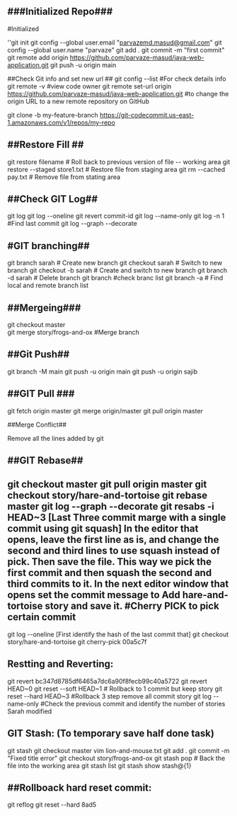 ###Initialized Repo###
----------------------
#Initialized

''git init
git config --global user.email "parvazemd.masud@gmail.com"
git config --global user.name "parvaze"
git add .
git commit -m "first commit"
git remote add origin https://github.com/parvaze-masud/java-web-application.git
git push -u origin main                          

##Check Git info and set new url ##
git config --list    #For check details info
git remote -v            #view code owner
git remote set-url origin https://github.com/parvaze-masud/java-web-application.git  #to change the origin URL to a new remote repository on GitHub

git clone -b my-feature-branch https://git-codecommit.us-east-1.amazonaws.com/v1/repos/my-repo

##Restore Fill ##
-----------------
git restore filename										# Roll back to previous version of file -- working area
git restore --staged store1.txt								# Restore file from staging area
git rm --cached pay.txt										# Remove file from stating area

##Check GIT Log##
-----------------
git log
git log --oneline
git revert commit-id
git log --name-only
git log -n 1  #Find last commit
git log --graph --decorate

#GIT branching##
----------------

git branch sarah	# Create new branch
git checkout sarah	# Switch to new branch
git checkout -b sarah	# Create and switch to new branch
git branch -d sarah	# Delete branch
git branch			#check branc list
git branch -a  		# Find local and remote branch list

##Mergeing###
--------------
git checkout master				
git merge story/frogs-and-ox		#Merge branch

##Git Push##
------------
git branch -M main
git push -u origin main
git push -u origin sajib

##GIT Pull ###
---------------
git fetch origin master
git merge origin/master
git pull origin master

##Merge Conflict##

Remove all the lines added by git


##GIT Rebase##
---------------
git checkout master
git pull origin master
git checkout story/hare-and-tortoise
git rebase master
git log --graph --decorate
git resabs -i HEAD~3				[Last Three commit marge with a single commit using git squash]
In the editor that opens, leave the first line as is, and change the second and third lines to use squash instead of pick. Then save the file. This way we pick the first commit and then squash the second and third commits to it.
In the next editor window that opens set the commit message to Add hare-and-tortoise story and save it.
#Cherry PICK to pick certain commit
------------------------------------
git log --oneline [First identify the hash of the last commit that]
git checkout story/hare-and-tortoise
git cherry-pick 00a5c7f

Restting and Reverting:
-----------------------
git revert bc347d8785df6465a7dc6a90f8fecb99c40a5722
git revert HEAD~0
git reset --soft HEAD~1			# Rollback to 1 commit but keep story
git reset --hard HEAD~3			#Rollback 3 step remove all commit story
git log --name-only		#Check the previous commit and identify the number of stories Sarah modified     

GIT Stash: (To temporary save half done task)
---------------------------------------------
git stash
git checkout master
vim lion-and-mouse.txt
git add .
git commit -m "Fixed title error"
git checkout story/frogs-and-ox
git stash pop		# Back the file into the working area
git stash list
git stash show stash@{1}


##Rollboack hard reset commit:
------------------------------
git reflog
git reset --hard 8ad5
